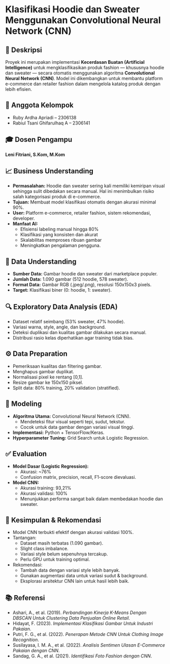 # Klasifikasi Hoodie dan Sweater Menggunakan Convolutional Neural Network (CNN)

## 📌 Deskripsi
Proyek ini merupakan implementasi **Kecerdasan Buatan (Artificial Intelligence)** untuk mengklasifikasikan produk fashion — khususnya hoodie dan sweater — secara otomatis menggunakan algoritma **Convolutional Neural Network (CNN)**. Model ini dikembangkan untuk membantu platform e-commerce dan retailer fashion dalam mengelola katalog produk dengan lebih efisien.

## 👥 Anggota Kelompok
- Ruby Ardha Apriadi – 2306138  
- Rabiul Tsani Ghifarulhaq A – 2306141

## 🎓 Dosen Pengampu
**Leni Fitriani, S.Kom, M.Kom**

## 📈 Business Understanding
- **Permasalahan:** Hoodie dan sweater sering kali memiliki kemiripan visual sehingga sulit dibedakan secara manual. Hal ini menimbulkan risiko salah kategorisasi produk di e-commerce.
- **Tujuan:** Membuat model klasifikasi otomatis dengan akurasi minimal 90%.
- **User:** Platform e-commerce, retailer fashion, sistem rekomendasi, developer.
- **Manfaat AI:**  
  - Efisiensi labeling manual hingga 80%  
  - Klasifikasi yang konsisten dan akurat  
  - Skalabilitas memproses ribuan gambar  
  - Meningkatkan pengalaman pengguna.

## 📂 Data Understanding
- **Sumber Data:** Gambar hoodie dan sweater dari marketplace populer.
- **Jumlah Data:** 1.090 gambar (512 hoodie, 578 sweater).
- **Format Data:** Gambar RGB (.jpeg/.png), resolusi 150x150x3 pixels.
- **Target:** Klasifikasi biner (0: hoodie, 1: sweater).

## 🔍 Exploratory Data Analysis (EDA)
- Dataset relatif seimbang (53% sweater, 47% hoodie).
- Variasi warna, style, angle, dan background.
- Deteksi duplikasi dan kualitas gambar dilakukan secara manual.
- Distribusi rasio kelas diperhatikan agar training tidak bias.

## ⚙️ Data Preparation
- Pemeriksaan kualitas dan filtering gambar.
- Menghapus gambar duplikat.
- Normalisasi pixel ke rentang [0,1].
- Resize gambar ke 150x150 piksel.
- Split data: 80% training, 20% validation (stratified).

## 🧠 Modeling
- **Algoritma Utama:** Convolutional Neural Network (CNN).
  - Mendeteksi fitur visual seperti tepi, sudut, tekstur.
  - Cocok untuk data gambar dengan variasi visual tinggi.
- **Implementasi:** Python + TensorFlow/Keras.
- **Hyperparameter Tuning:** Grid Search untuk Logistic Regression.

## ✅ Evaluation
- **Model Dasar (Logistic Regression):**
  - Akurasi: ~76%  
  - Confusion matrix, precision, recall, F1-score dievaluasi.
- **Model CNN:**
  - Akurasi training: 93,21%  
  - Akurasi validasi: 100%  
  - Menunjukkan performa sangat baik dalam membedakan hoodie dan sweater.

## 📌 Kesimpulan & Rekomendasi
- Model CNN terbukti efektif dengan akurasi validasi 100%.
- Tantangan:
  - Dataset masih terbatas (1.090 gambar).
  - Slight class imbalance.
  - Variasi style belum sepenuhnya tercakup.
  - Perlu GPU untuk training optimal.
- Rekomendasi:
  - Tambah data dengan variasi style lebih banyak.
  - Gunakan augmentasi data untuk variasi sudut & background.
  - Eksplorasi arsitektur CNN lain untuk hasil lebih baik.

## 📚 Referensi
- Ashari, A., et al. (2019). *Perbandingan Kinerja K-Means Dengan DBSCAN Untuk Clustering Data Penjualan Online Retail*.
- Hidayat, F. (2023). *Implementasi Klasifikasi Gambar Untuk Industri Pakaian*.
- Putri, F. G., et al. (2022). *Penerapan Metode CNN Untuk Clothing Image Recognition*.
- Susilayasa, I. M. A., et al. (2022). *Analisis Sentimen Ulasan E-Commerce Pakaian dengan CNN*.
- Sandag, G. A., et al. (2021). *Identifikasi Foto Fashion dengan CNN*.
